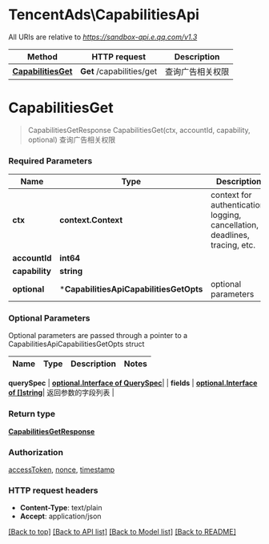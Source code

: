 # TencentAds\CapabilitiesApi

All URIs are relative to *https://sandbox-api.e.qq.com/v1.3*

Method | HTTP request | Description
------------- | ------------- | -------------
[**CapabilitiesGet**](CapabilitiesApi.md#CapabilitiesGet) | **Get** /capabilities/get | 查询广告相关权限


# **CapabilitiesGet**
> CapabilitiesGetResponse CapabilitiesGet(ctx, accountId, capability, optional)
查询广告相关权限

### Required Parameters

Name | Type | Description  | Notes
------------- | ------------- | ------------- | -------------
 **ctx** | **context.Context** | context for authentication, logging, cancellation, deadlines, tracing, etc.
  **accountId** | **int64**|  | 
  **capability** | **string**|  | 
 **optional** | ***CapabilitiesApiCapabilitiesGetOpts** | optional parameters | nil if no parameters

### Optional Parameters
Optional parameters are passed through a pointer to a CapabilitiesApiCapabilitiesGetOpts struct

Name | Type | Description  | Notes
------------- | ------------- | ------------- | -------------


 **querySpec** | [**optional.Interface of QuerySpec**](QuerySpec.md)|  | 
 **fields** | [**optional.Interface of []string**](string.md)| 返回参数的字段列表 | 

### Return type

[**CapabilitiesGetResponse**](CapabilitiesGetResponse.md)

### Authorization

[accessToken](../README.md#accessToken), [nonce](../README.md#nonce), [timestamp](../README.md#timestamp)

### HTTP request headers

 - **Content-Type**: text/plain
 - **Accept**: application/json

[[Back to top]](#) [[Back to API list]](../README.md#documentation-for-api-endpoints) [[Back to Model list]](../README.md#documentation-for-models) [[Back to README]](../README.md)

